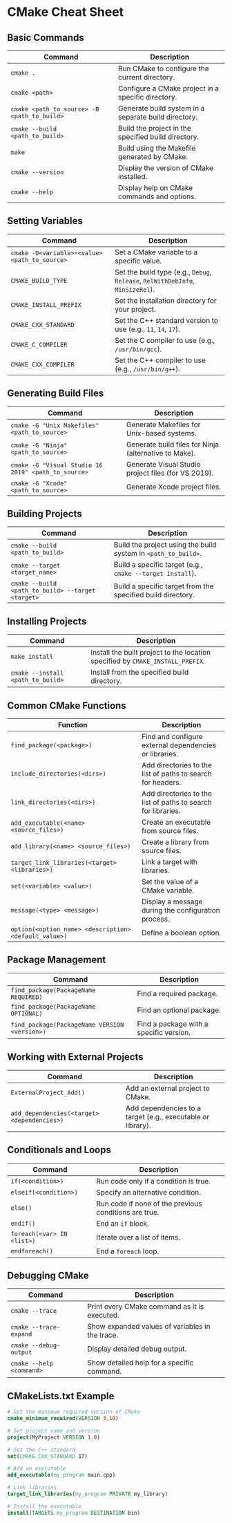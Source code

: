 # CMake Cheat Sheet

## **Basic Commands**

| **Command**                                      | **Description**                                             |
|-------------------------------------------------|-------------------------------------------------------------|
| `cmake .`                                       | Run CMake to configure the current directory.               |
| `cmake <path>`                                  | Configure a CMake project in a specific directory.          |
| `cmake <path_to_source> -B <path_to_build>`      | Generate build system in a separate build directory.        |
| `cmake --build <path_to_build>`                  | Build the project in the specified build directory.         |
| `make`                                          | Build using the Makefile generated by CMake.                |
| `cmake --version`                               | Display the version of CMake installed.                      |
| `cmake --help`                                  | Display help on CMake commands and options.                  |

## **Setting Variables**

| **Command**                                      | **Description**                                             |
|-------------------------------------------------|-------------------------------------------------------------|
| `cmake -D<variable>=<value> <path_to_source>`     | Set a CMake variable to a specific value.                   |
| `CMAKE_BUILD_TYPE`                              | Set the build type (e.g., `Debug`, `Release`, `RelWithDebInfo`, `MinSizeRel`). |
| `CMAKE_INSTALL_PREFIX`                          | Set the installation directory for your project.            |
| `CMAKE_CXX_STANDARD`                            | Set the C++ standard version to use (e.g., `11`, `14`, `17`).|
| `CMAKE_C_COMPILER`                              | Set the C compiler to use (e.g., `/usr/bin/gcc`).            |
| `CMAKE_CXX_COMPILER`                            | Set the C++ compiler to use (e.g., `/usr/bin/g++`).          |

## **Generating Build Files**

| **Command**                                      | **Description**                                             |
|-------------------------------------------------|-------------------------------------------------------------|
| `cmake -G "Unix Makefiles" <path_to_source>`     | Generate Makefiles for Unix-based systems.                  |
| `cmake -G "Ninja" <path_to_source>`             | Generate build files for Ninja (alternative to Make).       |
| `cmake -G "Visual Studio 16 2019" <path_to_source>` | Generate Visual Studio project files (for VS 2019).        |
| `cmake -G "Xcode" <path_to_source>`             | Generate Xcode project files.                               |

## **Building Projects**

| **Command**                                      | **Description**                                             |
|-------------------------------------------------|-------------------------------------------------------------|
| `cmake --build <path_to_build>`                  | Build the project using the build system in `<path_to_build>`. |
| `cmake --target <target_name>`                   | Build a specific target (e.g., `cmake --target install`).    |
| `cmake --build <path_to_build> --target <target>` | Build a specific target from the specified build directory. |

## **Installing Projects**

| **Command**                                      | **Description**                                             |
|-------------------------------------------------|-------------------------------------------------------------|
| `make install`                                   | Install the built project to the location specified by `CMAKE_INSTALL_PREFIX`. |
| `cmake --install <path_to_build>`                | Install from the specified build directory.                 |

## **Common CMake Functions**

| **Function**                                     | **Description**                                             |
|-------------------------------------------------|-------------------------------------------------------------|
| `find_package(<package>)`                        | Find and configure external dependencies or libraries.       |
| `include_directories(<dirs>)`                    | Add directories to the list of paths to search for headers. |
| `link_directories(<dirs>)`                       | Add directories to the list of paths to search for libraries.|
| `add_executable(<name> <source_files>)`          | Create an executable from source files.                     |
| `add_library(<name> <source_files>)`             | Create a library from source files.                         |
| `target_link_libraries(<target> <libraries>)`    | Link a target with libraries.                               |
| `set(<variable> <value>)`                        | Set the value of a CMake variable.                          |
| `message(<type> <message>)`                      | Display a message during the configuration process.        |
| `option(<option_name> <description> <default_value>)` | Define a boolean option.                                    |

## **Package Management**

| **Command**                                      | **Description**                                             |
|-------------------------------------------------|-------------------------------------------------------------|
| `find_package(PackageName REQUIRED)`             | Find a required package.                                    |
| `find_package(PackageName OPTIONAL)`             | Find an optional package.                                   |
| `find_package(PackageName VERSION <version>)`    | Find a package with a specific version.                     |

## **Working with External Projects**

| **Command**                                      | **Description**                                             |
|-------------------------------------------------|-------------------------------------------------------------|
| `ExternalProject_Add()`                         | Add an external project to CMake.                           |
| `add_dependencies(<target> <dependencies>)`      | Add dependencies to a target (e.g., executable or library). |

## **Conditionals and Loops**

| **Command**                                      | **Description**                                             |
|-------------------------------------------------|-------------------------------------------------------------|
| `if(<condition>)`                               | Run code only if a condition is true.                       |
| `elseif(<condition>)`                           | Specify an alternative condition.                           |
| `else()`                                        | Run code if none of the previous conditions are true.       |
| `endif()`                                       | End an `if` block.                                           |
| `foreach(<var> IN <list>)`                      | Iterate over a list of items.                               |
| `endforeach()`                                  | End a `foreach` loop.                                        |

## **Debugging CMake**

| **Command**                                      | **Description**                                             |
|-------------------------------------------------|-------------------------------------------------------------|
| `cmake --trace`                                  | Print every CMake command as it is executed.                |
| `cmake --trace-expand`                           | Show expanded values of variables in the trace.             |
| `cmake --debug-output`                          | Display detailed debug output.                              |
| `cmake --help <command>`                        | Show detailed help for a specific command.                  |

## **CMakeLists.txt Example**

```cmake
# Set the minimum required version of CMake
cmake_minimum_required(VERSION 3.10)

# Set project name and version
project(MyProject VERSION 1.0)

# Set the C++ standard
set(CMAKE_CXX_STANDARD 17)

# Add an executable
add_executable(my_program main.cpp)

# Link libraries
target_link_libraries(my_program PRIVATE my_library)

# Install the executable
install(TARGETS my_program DESTINATION bin)
